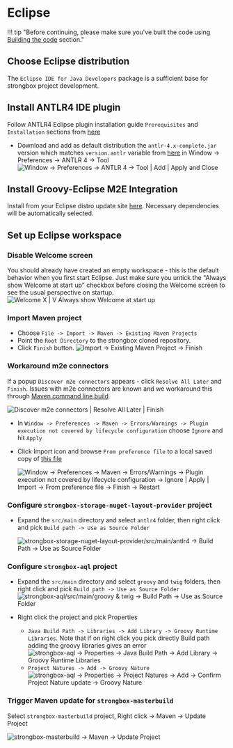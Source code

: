 # Eclipse

!!! tip "Before continuing, please make sure you've built the code using [Building the code] section."

## Choose Eclipse distribution
The `Eclipse IDE for Java Developers` package is a sufficient base for strongbox project development.

## Install ANTLR4 IDE plugin
Follow ANTLR4 Eclipse plugin installation guide `Prerequisites` and `Installation` sections from [here][ANTLR4 Eclipse plugin]

* Download and add as default distribution the `antlr-4.x-complete.jar` version which matches `version.antlr` variable from [here][parent pom] in Window -> Preferences -> ANTLR 4 -> Tool
![Window -> Preferences -> ANTLR 4 -> Tool | Add | Apply and Close][ANTLR 4 tool]

## Install Groovy-Eclipse M2E Integration 
Install from your Eclipse distro update site [here][Groovy-Eclipse M2E]. Necessary dependencies will be automatically selected.

## Set up Eclipse workspace

### Disable Welcome screen
You should already have created an empty workspace - this is the default behavior when you first start Eclipse. Just make sure you untick the "Always show Welcome at start up" checkbox before closing the Welcome screen to see the usual perspective on startup.
![Welcome X | V Always show Welcome at start up][Hide Welcome]

### Import Maven project
* Choose `File -> Import -> Maven -> Existing Maven Projects`
* Point the `Root Directory` to the strongbox cloned repository.
* Click `Finish` button.
![Import -> Existing Maven Project -> Finish][Import Maven Project]

### Workaround m2e connectors
If a popup `Discover m2e connectors` appears - click `Resolve All Later` and `Finish`. Issues with m2e connectors are known and we workaround this through [Maven command line build][Building the code].

![Discover m2e connectors | Resolve All Later | Finish][Discover m2e connectors]
    
* In `Window -> Preferences -> Maven -> Errors/Warnings -> Plugin execution not covered by lifecycle configuration` choose `Ignore` and hit `Apply`
* Click Import icon and browse `From preference file` to a local saved copy of [this file][Ignore m2e mapping errors epf]

    ![Window -> Preferences -> Maven -> Errors/Warnings -> Plugin execution not covered by lifecycle configuration -> Ignore | Apply | Import -> From preference file -> Finish -> Restart][Ignore m2e mapping errors]

### Configure `strongbox-storage-nuget-layout-provider` project
* Expand the `src/main` directory and select `antlr4` folder, then right click and pick `Build path -> Use as Source Folder`

    ![strongbox-storage-nuget-layout-provider/src/main/antlr4 -> Build Path -> Use as Source Folder][Nuget ANTLR Build Path]

### Configure `strongbox-aql` project
* Expand the `src/main` directory and select `groovy` and `twig` folders, then right click and pick `Build path -> Use as Source Folder`
    ![strongbox-aql/src/main/groovy & twig ->  Build Path -> Use as Source Folder][AQL groovy and twig Build Path]

* Right click the project and pick Properties 
    * `Java Build Path -> Libraries -> Add Library -> Groovy Runtime Libraries`. Note that if on right click you pick directly Build path adding the groovy libraries gives an error
        ![strongbox-aql -> Properties -> Java Build Path -> Add Library -> Groovy Runtime Libraries][AQL groovy project nature]
    * `Project Natures -> Add -> Groovy Nature`
        ![strongbox-aql -> Properties -> Project Natures -> Add -> Confirm Project Nature update -> Groovy Nature][AQL groovy libraries in Build Path]

### Trigger Maven update for `strongbox-masterbuild`
Select `strongbox-masterbuild` project, Right click -> Maven -> Update Project

![strongbox-masterbuild -> Maven -> Update Project][masterbuild Maven update]

[Building the code]: ../building-the-code.md#building-strongbox
[Hide Welcome]: {{assets}}/screenshots/ide/eclipse-setup/09-eclipse-hide-welcome.png "Hide Welcome"
[Import Maven Project]: {{assets}}/screenshots/ide/eclipse-setup/10-eclipse-import-maven-project.png "Import Maven Project"
[Discover m2e connectors]: {{assets}}/screenshots/ide/eclipse-setup/11-eclipse-discover-m2e-connectors.png "Discover m2e connectors"
[Ignore m2e mapping errors epf]: {{resources}}/ide/eclipse/eclipse-ignore-m2e-connector-errors.epf
[Ignore m2e mapping errors]: {{assets}}/screenshots/ide/eclipse-setup/12-eclipse-ignore-m2e-mapping-errors.png "Ignore m2e lifecycle errors"
[ANTLR4 Eclipse plugin]: https://github.com/antlr4ide/antlr4ide#eclipse-installation
[parent pom]: https://github.com/strongbox/strongbox-parent/blob/master/pom.xml
[Groovy-Eclipse M2E]: https://github.com/groovy/groovy-eclipse/wiki#releases
[ANTLR 4 tool]: {{assets}}/screenshots/ide/eclipse-setup/13-eclipse-antlr-tool.png "ANTLR 4 tool"
[Nuget ANTLR Build Path]: {{assets}}/screenshots/ide/eclipse-setup/14-eclipse-nuget-antlr-to-build-path.png "Nuget ANTLR Build Path"
[AQL groovy and twig Build Path]: {{assets}}/screenshots/ide/eclipse-setup/15-eclipse-aql-groovy-twig-to-build-path.png "AQL groovy and twig Build Path"
[AQL groovy libraries in Build Path]: {{assets}}/screenshots/ide/eclipse-setup/16-eclipse-aql-groovy-libraries.png "AQL groovy libraries in Build Path"
[AQL groovy project nature]: {{assets}}/screenshots/ide/eclipse-setup/17-eclipse-aql-groovy-nature.png "AQL groovy project nature"
[masterbuild Maven update]: {{assets}}/screenshots/ide/eclipse-setup/18-eclipse-masterbuild-maven-update.png "masterbuild Maven update"